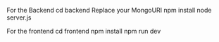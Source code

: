 For the Backend 
cd backend
Replace your MongoURI
npm install 
node server.js

For the frontend
cd frontend
npm install
npm run dev
